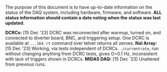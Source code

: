 The purpose of this document is to have up-to-date information on the status of the DAQ system, including hardware, firmware, and software. **ALL status information should contain a date noting when the status was last updated.**

**DCRCs:** [15 Dec '23] DCRC was reconnected after warmup, turned on, and connected to diverter board, BNC, and triggering setup. One DCRC is available at `...164`. `rt` command over telnet returns all zeroes.
**NaI Array:** [15 Dec '23] Working, via tests independent of DCRCs. `./currentrate`, run without changing anything from DCRC tests, gives O~0.1 Hz, inconsistent with lack of triggers shown in DCRCs.
**MIDAS DAQ:** [15 Dec '23] Unaltered from previous runs.
